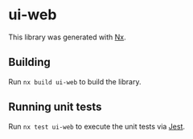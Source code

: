 # ui-web

This library was generated with [Nx](https://nx.dev).

## Building

Run `nx build ui-web` to build the library.

## Running unit tests

Run `nx test ui-web` to execute the unit tests via [Jest](https://jestjs.io).

